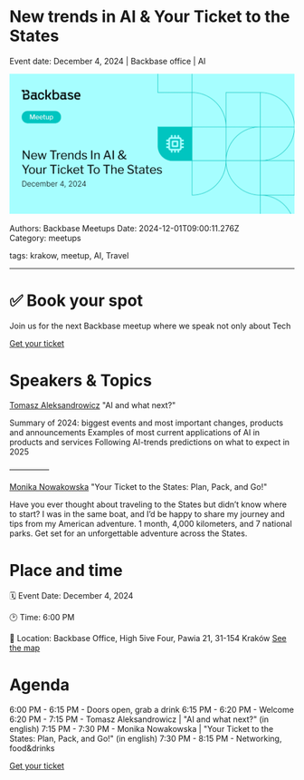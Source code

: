 # New trends in AI & Your Ticket to the States

Event date: December 4, 2024 | Backbase office | AI

![](assets/placeholder.webp)

Authors: Backbase Meetups
Date: 2024-12-01T09:00:11.276Z  
Category: meetups

tags: krakow, meetup, AI, Travel
 
--- 

# ✅ Book your spot

Join us for the next Backbase meetup where we speak not only about Tech

[Get your ticket](https://www.meetup.com/backbase-meetups/)

# Speakers & Topics

[Tomasz Aleksandrowicz](https://www.linkedin.com/in/tomasz-aleksandrowicz-7757372/)
"AI and what next?"

Summary of 2024: biggest events and most important changes, products and announcements
Examples of most current applications of AI in products and services
Following AI-trends predictions on what to expect in 2025

—————

[Monika Nowakowska](https://www.linkedin.com/in/monika-nowakowska-71b196105/)
"Your Ticket to the States: Plan, Pack, and Go!"

Have you ever thought about traveling to the States but didn’t know where to start? I was in the same boat, and I’d be happy to share my journey and tips from my American adventure. 1 month, 4,000 kilometers, and 7 national parks. Get set for an unforgettable adventure across the States.


# Place and time

🗓️ Event Date: December 4, 2024

🕑 Time: 6:00  PM

📍 Location: Backbase Office, High 5ive Four, Pawia 21, 31-154 Kraków
[See the map](https://maps.app.goo.gl/UWpwQ9zNaJBxPLEV9)

# Agenda

6:00 PM - 6:15 PM - Doors open, grab a drink
6:15 PM - 6:20 PM - Welcome
6:20 PM - 7:15 PM - Tomasz Aleksandrowicz | "AI and what next?" (in english)
7:15 PM - 7:30 PM - Monika Nowakowska | "Your Ticket to the States: Plan, Pack, and Go!" (in english)
7:30 PM - 8:15 PM - Networking, food&drinks

[Get your ticket](https://www.meetup.com/backbase-meetups/)
